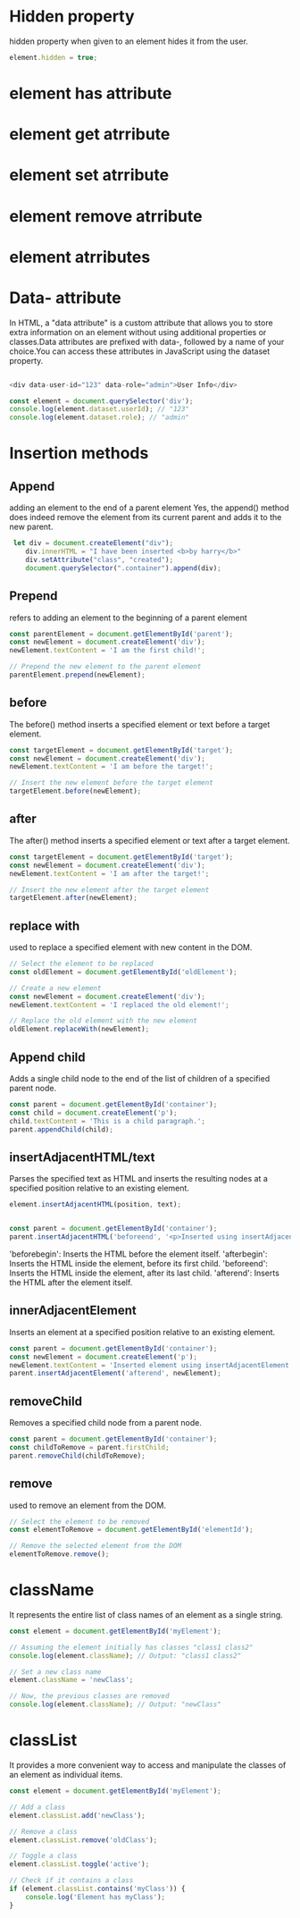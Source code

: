 # Hidden property
hidden property when given to an element hides it from the user.

```js
element.hidden = true;
```

# element has attribute
# element get atrribute
# element set atrribute
# element remove atrribute
# element atrributes

# Data- attribute
In HTML, a "data attribute" is a custom attribute that allows you to store extra information on an element without using additional properties or classes.Data attributes are prefixed with data-, followed by a name of your choice.You can access these attributes in JavaScript using the dataset property.

```js

<div data-user-id="123" data-role="admin">User Info</div>

const element = document.querySelector('div');
console.log(element.dataset.userId); // "123"
console.log(element.dataset.role); // "admin"
```

# Insertion methods

## Append
adding an element to the end of a parent element
Yes, the append() method does indeed remove the element from its current parent and adds it to the new parent.

```js
 let div = document.createElement("div");
    div.innerHTML = "I have been inserted <b>by harry</b>"
    div.setAttribute("class", "created");
    document.querySelector(".container").append(div);
```

## Prepend 
refers to adding an element to the beginning of a parent element

```js
const parentElement = document.getElementById('parent');
const newElement = document.createElement('div');
newElement.textContent = 'I am the first child!';

// Prepend the new element to the parent element
parentElement.prepend(newElement);
```

## before
The before() method inserts a specified element or text before a target element.

```js
const targetElement = document.getElementById('target');
const newElement = document.createElement('div');
newElement.textContent = 'I am before the target!';

// Insert the new element before the target element
targetElement.before(newElement);
```

## after
The after() method inserts a specified element or text after a target element.

```js
const targetElement = document.getElementById('target');
const newElement = document.createElement('div');
newElement.textContent = 'I am after the target!';

// Insert the new element after the target element
targetElement.after(newElement);
```

## replace with
used to replace a specified element with new content in the DOM.

```js
// Select the element to be replaced
const oldElement = document.getElementById('oldElement');

// Create a new element
const newElement = document.createElement('div');
newElement.textContent = 'I replaced the old element!';

// Replace the old element with the new element
oldElement.replaceWith(newElement);
```

## Append child
Adds a single child node to the end of the list of children of a specified parent node.

```js
const parent = document.getElementById('container');
const child = document.createElement('p');
child.textContent = 'This is a child paragraph.';
parent.appendChild(child);
```

## insertAdjacentHTML/text
Parses the specified text as HTML and inserts the resulting nodes at a specified position relative to an existing element.


```js
element.insertAdjacentHTML(position, text);


const parent = document.getElementById('container');
parent.insertAdjacentHTML('beforeend', '<p>Inserted using insertAdjacentHTML.</p>');
```

'beforebegin': Inserts the HTML before the element itself.
'afterbegin': Inserts the HTML inside the element, before its first child.
'beforeend': Inserts the HTML inside the element, after its last child.
'afterend': Inserts the HTML after the element itself.

## innerAdjacentElement
Inserts an element at a specified position relative to an existing element.

```js
const parent = document.getElementById('container');
const newElement = document.createElement('p');
newElement.textContent = 'Inserted element using insertAdjacentElement.';
parent.insertAdjacentElement('afterend', newElement);
```

## removeChild
Removes a specified child node from a parent node.

```js
const parent = document.getElementById('container');
const childToRemove = parent.firstChild;
parent.removeChild(childToRemove);
```

## remove
used to remove an element from the DOM.

```js
// Select the element to be removed
const elementToRemove = document.getElementById('elementId');

// Remove the selected element from the DOM
elementToRemove.remove();
```

# className
It represents the entire list of class names of an element as a single string.


```js
const element = document.getElementById('myElement');

// Assuming the element initially has classes "class1 class2"
console.log(element.className); // Output: "class1 class2"

// Set a new class name
element.className = 'newClass';

// Now, the previous classes are removed
console.log(element.className); // Output: "newClass"
```

# classList
It provides a more convenient way to access and manipulate the classes of an element as individual items.


```js
const element = document.getElementById('myElement');

// Add a class
element.classList.add('newClass');

// Remove a class
element.classList.remove('oldClass');

// Toggle a class
element.classList.toggle('active');

// Check if it contains a class
if (element.classList.contains('myClass')) {
    console.log('Element has myClass');
}
```

